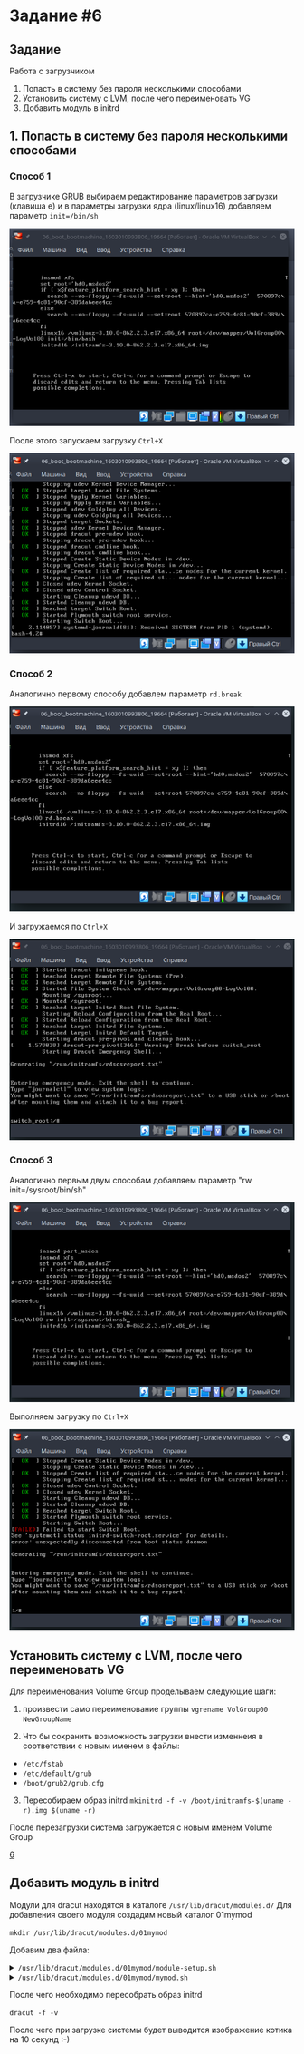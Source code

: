 # Задание #6

## Задание

Работа с загрузчиком

1. Попасть в систему без пароля несколькими способами
2. Установить систему с LVM, после чего переименовать VG
3. Добавить модуль в initrd

## 1. Попасть в систему без пароля несколькими способами

### Способ 1

В загрузчике GRUB выбираем редактирование параметров загрузки (клавиша e) и в параметры загрузки ядра (linux/linux16) добавляем параметр `init=/bin/sh`

![1](screenshots/boot1.png)

После этого запускаем загрузку `Ctrl+X`

![2](screenshots/boot2.png)

### Способ 2

Аналогично первому способу добавлем параметр `rd.break`

![3](screenshots/boot3.png)

И загружаемся по `Ctrl+X`

![4](screenshots/boot4.png)

### Способ 3

Аналогично первым двум способам добавляем параметр "rw init=/sysroot/bin/sh"

![5](screenshots/boot5.png)

Выполняем загрузку по `Ctrl+X`

![6](screenshots/boot6.png)

## Установить систему с LVM, после чего переименовать VG

Для переименования Volume Group проделываем следующие шаги:

1. произвести само переименование группы `vgrename VolGroup00 NewGroupName`

2. Что бы сохранить возможность загрузки внести изменнеия в соответствии с новым именем в файлы:
- `/etc/fstab`
- `/etc/default/grub`
- `/boot/grub2/grub.cfg`

3. Пересобираем образ initrd `mkinitrd -f -v /boot/initramfs-$(uname -r).img $(uname -r)`

После перезагрузки система загружается с новым именем Volume Group

[6](screenshots/boot7.png)

## Добавить модуль в initrd

Модули для dracut находятся в каталоге `/usr/lib/dracut/modules.d/` Для добавления своего модуля создадим новый каталог 01mymod

`mkdir /usr/lib/dracut/modules.d/01mymod`

Добавим два файла:

<details>
<summary><code>/usr/lib/dracut/modules.d/01mymod/module-setup.sh</code></summary>

```
#!/bin/bash
check() {
return 0
}

depends() {
return 0
}

install() {
inst_hook cleanup 00 "${moddir}/mymod.sh"
}
```
</details>

<details>
<summary><code>/usr/lib/dracut/modules.d/01mymod/mymod.sh</code></summary>

```
#!/bin/bash
exec 0<>/dev/console 1<>/dev/console 2<>/dev/console
cat << 'EOT'
     ,';,               ,';,
   ,' , :;             ; ,,.;
   | |:; :;           ; ;:|.|
   | |::; ';,,,,,,,,,'  ;:|.|    ,,,;;;;;;;;,,,
   ; |''  ___      ___   ';.;,,''             ''';,,,
   ',:   /   \    /   \    .;.                      '';,
   ;    /    |    |    \     ;,                        ';,
  ;    |    /|    |\    |    :|                          ';,
  |    |    \|    |/    |    :|     ,,,,,,,               ';,
  |     \____| __ |____/     :;  ,''                        ;,
  ;           /  \          :; ,'                           :;
   ',        `----'        :; |'                            :|
     ',,  `----------'  ..;',|'                             :|
    ,'  ',,,,,,,,,,,;;;;''  |'                              :;
  ,'  ,,,,                  |,                              :;
  | ,'   :;, ,,''''''''''   '|.   ...........                ';,
  ;       :;|               ,,';;;''''''                      ';,
   ',,,,,;;;|.............,'                          ....      ;,
             ''''''''''''|        .............;;;;;;;''''',    ':;
                         |;;;;;;;;'''''''''''''             ;    :|
                                                        ,,,'     :;
                                            ,,,,,,,,,,''       .;'
                                           |              .;;;;'
                                           ';;;;;;;;;;;;;;'
EOT
sleep 10
```
</details>

После чего необходимо пересобрать образ initrd

`dracut -f -v`

После чего при загрузке системы будет выводится изображение котика на 10 секунд :-)